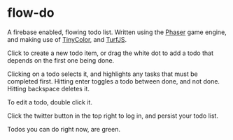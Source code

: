 # flow-do

A firebase enabled, flowing todo list. Written using the [Phaser](http://phaser.io) game engine, and making use of [TinyColor](https://github.com/bgrins/TinyColor), and [TurfJS](http://turfjs.org/).

Click to create a new todo item, or drag the white dot to add a todo that depends on the first one being done.

Clicking on a todo selects it, and highlights any tasks that must be completed first. Hitting enter toggles a todo between done, and not done. Hitting backspace deletes it.

To edit a todo, double click it.

Click the twitter button in the top right to log in, and persist your todo list.

Todos you can do right now, are green.
